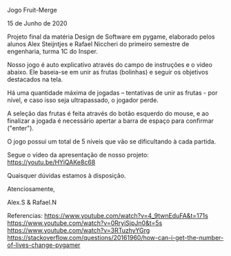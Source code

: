 Jogo Fruit-Merge 

15 de Junho de 2020 

Projeto final da matéria Design de Software em pygame, elaborado pelos alunos Alex Steijntjes e Rafael Niccheri do primeiro semestre de engenharia, turma 1C do Insper. 

 

Nosso jogo é auto explicativo através do campo de instruções e o video abaixo. Ele baseia-se em unir as frutas (bolinhas) e seguir os objetivos destacados na tela.  

Há uma quantidade máxima de jogadas – tentativas de unir as frutas - por nível,  e caso isso seja ultrapassado, o jogador perde.  

A seleção das frutas é feita através do botão esquerdo do mouse, e ao finalizar a jogada é necessário apertar a barra de espaço para confirmar ("enter").  

O jogo possui um total de 5 níveis que vão se dificultando à cada partida. 

 

Segue o vídeo da apresentação de nosso projeto: https://youtu.be/HYiQAKe8c68

 

Quaisquer dúvidas estamos à disposição. 

 

Atenciosamente, 

Alex.S & Rafael.N 

 

Referencias: https://www.youtube.com/watch?v=4_9twnEduFA&t=171s https://www.youtube.com/watch?v=0RryiSjpJn0&t=5s https://www.youtube.com/watch?v=3RTuzhyYGrg https://stackoverflow.com/questions/20161960/how-can-i-get-the-number-of-lives-change-pygamer 
